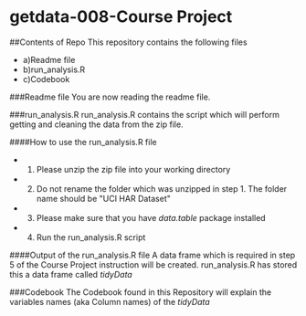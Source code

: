 getdata-008-Course Project
===========
##Contents of Repo
This repository contains the following files

- a)Readme file
- b)run_analysis.R
- c)Codebook

###Readme file
You are now reading the readme file.

###run_analysis.R
run_analysis.R contains the script which will perform getting and cleaning the data from the zip file.

####How to use the run_analysis.R file
- 1) Please unzip the zip file into your working directory
- 2) Do not rename the folder which was unzipped in step 1. The folder name should be "UCI HAR Dataset"
- 3) Please make sure that you have _data.table_ package installed
- 4) Run the run_analysis.R script

####Output of the run_analysis.R file
A data frame which is required in step 5 of the Course Project instruction will be created. run_analysis.R has stored this a data frame called _tidyData_

###Codebook
The Codebook found in this Repository will explain the variables names (aka Column names) of the _tidyData_
